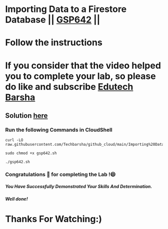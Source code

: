 # Importing Data to a Firestore Database || [GSP642](https://www.cloudskillsboost.google/focuses/8392?parent=catalog) ||
# Follow the instructions

# If you consider that the video helped you to complete your lab, so please do like and subscribe [Edutech Barsha](https://www.youtube.com/@edutechbarsha)
## Solution [here](https://youtu.be/0sSL82P3A6w)

### Run the following Commands in CloudShell
```
curl -LO raw.githubusercontent.com/Techbarsha/github_cloud/main/Importing%20Data%20to%20a%20Firestore%20Database/gsp642.sh

sudo chmod +x gsp642.sh

./gsp642.sh
```
### Congratulations 🎉 for completing the Lab !😄

##### *You Have Successfully Demonstrated Your Skills And Determination.*

#### *Well done!*

# Thanks For Watching:)

